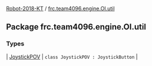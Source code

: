 [Robot-2018-KT](../index.md) / [frc.team4096.engine.OI.util](./index.md)

## Package frc.team4096.engine.OI.util

### Types

| [JoystickPOV](-joystick-p-o-v/index.md) | `class JoystickPOV : JoystickButton` |


